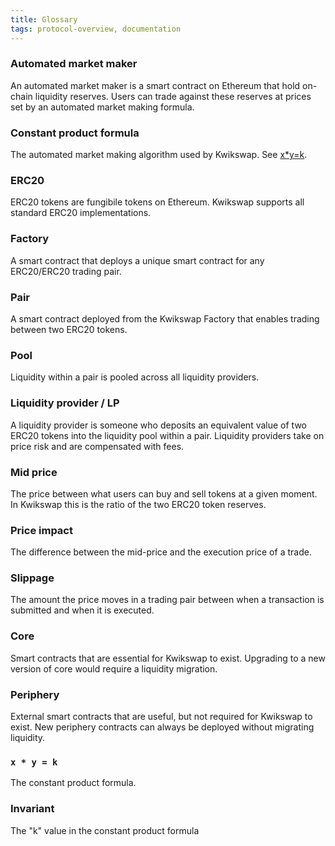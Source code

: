 ```yaml
---
title: Glossary
tags: protocol-overview, documentation
---
```


### Automated market maker

An automated market maker is a smart contract on Ethereum that hold on-chain liquidity reserves. Users can trade against these reserves at prices set by an automated market making formula.

### Constant product formula

The automated market making algorithm used by Kwikswap.
See [x\*y=k](#x--y--k).

### ERC20

ERC20 tokens are fungibile tokens on Ethereum. Kwikswap supports all standard ERC20 implementations.

### Factory

A smart contract that deploys a unique smart contract for any ERC20/ERC20 trading pair.

### Pair

A smart contract deployed from the Kwikswap Factory that enables trading between two ERC20 tokens.

### Pool

Liquidity within a pair is pooled across all liquidity providers.

### Liquidity provider / LP

A liquidity provider is someone who deposits an equivalent value of two ERC20 tokens into the liquidity pool within a pair. Liquidity providers take on price risk and are compensated with fees.

### Mid price

The price between what users can buy and sell tokens at a given moment. In Kwikswap this is the ratio of the two ERC20 token reserves.

### Price impact

The difference between the mid-price and the execution price of a trade.

### Slippage

The amount the price moves in a trading pair between when a transaction is submitted and when it is executed.

### Core

Smart contracts that are essential for Kwikswap to exist. Upgrading to a new version of core would require a liquidity migration.

### Periphery

External smart contracts that are useful, but not required for Kwikswap to exist. New periphery contracts can always be deployed without migrating liquidity.

### `x * y = k`

The constant product formula.

### Invariant

The "k" value in the constant product formula
